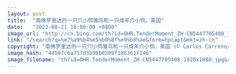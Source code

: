 ```yaml
---
layout: post
title:  "南佛罗里达的一只穴小鸮雏鸟和一只成年穴小鸮，美国"
date:   "2022-08-21 16:00:00 +0800"
image_url: "http://cn.bing.com/th?id=OHR.TenderMoment_ZH-CN5447705408_1920x1080.jpg&rf=LaDigue_1920x1080.jpg&pid=hp"
link: "/search?q=%e7%a9%b4%e5%b0%8f%e9%b8%ae&form=hpcapt&mkt=zh-cn"
copyright: "南佛罗里达的一只穴小鸮雏鸟和一只成年穴小鸮，美国 (© Carlos Carreno/Getty Images)"
image_hash: "44507c6a717d3b98b0599f186361f246"
image_filename: "th?id=OHR.TenderMoment_ZH-CN5447705408_1920x1080.jpg&rf=LaDigue_1920x1080.jpg&pid=hp"
---
```

